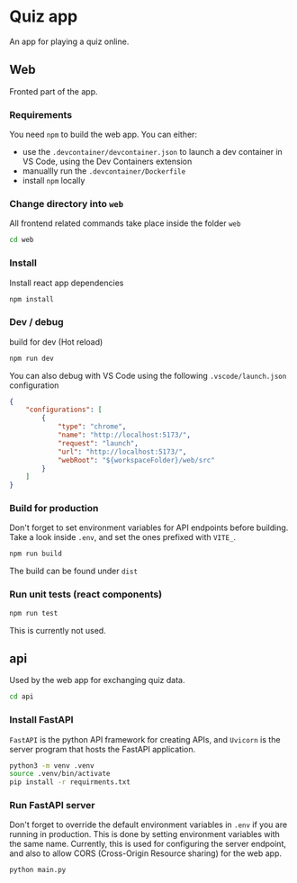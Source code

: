 # Quiz app

An app for playing a quiz online.

## Web

Fronted part of the app.

### Requirements

You need `npm` to build the web app. 
You can either:
- use the `.devcontainer/devcontainer.json` to launch a dev container in VS Code, using the Dev Containers extension
- manuallly run the `.devcontainer/Dockerfile`
- install `npm` locally

### Change directory into `web`

All frontend related commands take place inside the folder `web`

```bash
cd web
```

### Install
Install react app dependencies

```bash
npm install
```

###  Dev / debug
build for dev (Hot reload)

```bash
npm run dev
```

You can also debug with VS Code using the following `.vscode/launch.json` configuration

```json
{
    "configurations": [
        {
            "type": "chrome",
            "name": "http://localhost:5173/",
            "request": "launch",
            "url": "http://localhost:5173/",
            "webRoot": "${workspaceFolder}/web/src"
        }
    ]
}
```

### Build for production
Don't forget to set environment variables for API endpoints before building. Take a look inside `.env`, and set the ones prefixed with `VITE_`.

```bash
npm run build
```

The build can be found under `dist`

### Run unit tests (react components)

```bash
npm run test
```

This is currently not used.

## api

Used by the web app for exchanging quiz data.

```bash
cd api
```

### Install FastAPI

`FastAPI` is the python API framework for creating APIs, and `Uvicorn` is the server program that hosts the FastAPI application.

```bash
python3 -m venv .venv
source .venv/bin/activate
pip install -r requirments.txt
```

### Run FastAPI server
Don't forget to override the default environment variables in `.env` if you are running in production. This is done by setting environment variables with the same name. Currently, this is used for configuring the server endpoint, and also to allow CORS (Cross-Origin Resource sharing) for the web app.

```bash
python main.py
```
